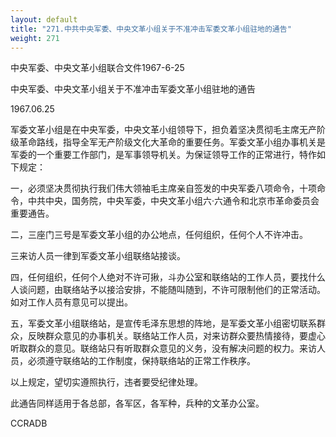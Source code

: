 ```yaml
---
layout: default
title: "271.中共中央军委、中央文革小组关于不准冲击军委文革小组驻地的通告"
weight: 271
---
```


中央军委、中央文革小组联合文件1967-6-25

中央军委、中央文革小组关于不准冲击军委文革小组驻地的通告

1967.06.25

军委文革小组是在中央军委，中央文革小组领导下，担负着坚决贯彻毛主席无产阶级革命路线，指导全军无产阶级文化大革命的重要任务。军委文革小组办事机关是军委的一个重要工作部门，是军事领导机关。为保证领导工作的正常进行，特作如下规定：

一，必须坚决贯彻执行我们伟大领袖毛主席亲自签发的中央军委八项命令，十项命令，中共中央，国务院，中央军委，中央文革小组六·六通令和北京市革命委员会重要通告。

二，三座门三号是军委文革小组的办公地点，任何组织，任何个人不许冲击。

三来访人员一律到军委文革小组联络站接谈。

四，任何组织，任何个人绝对不许可揪，斗办公室和联络站的工作人员，要找什么人谈问题，由联络站予以接洽安排，不能随叫随到，不许可限制他们的正常活动。如对工作人员有意见可以提出。

五，军委文革小组联络站，是宣传毛泽东思想的阵地，是军委文革小组密切联系群众，反映群众意见的办事机关。联络站工作人员，对来访群众要热情接待，要虚心听取群众的意见。联络站只有听取群众意见的义务，没有解决问题的权力。来访人员，必须遵守联络站的工作制度，保持联络站的正常工作秩序。

以上规定，望切实遵照执行，违者要受纪律处理。

此通告同样适用于各总部，各军区，各军种，兵种的文革办公室。

CCRADB

